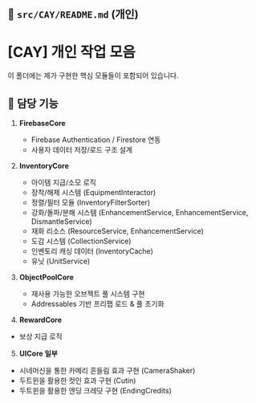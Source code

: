 ## 📄 `src/CAY/README.md` (개인)

# [CAY] 개인 작업 모음
이 폴더에는 제가 구현한 핵심 모듈들이 포함되어 있습니다.

## 📌 담당 기능
1. **FirebaseCore**
   - Firebase Authentication / Firestore 연동
   - 사용자 데이터 저장/로드 구조 설계

2. **InventoryCore**
   - 아이템 지급/소모 로직
   - 장착/해제 시스템 (EquipmentInteractor)
   - 정렬/필터 모듈 (InventoryFilterSorter)
   - 강화/돌파/분해 시스템 (EnhancementService, EnhancementService, DismantleService)
   - 재화 리소스 (ResourceService, EnhancementService)
   - 도감 시스템 (CollectionService)
   - 인벤토리 캐싱 데이터 (InventoryCache)
   - 유닛 (UnitService)

3. **ObjectPoolCore**
   - 재사용 가능한 오브젝트 풀 시스템 구현
   - Addressables 기반 프리팹 로드 & 풀 초기화
  
4. **RewardCore**
  - 보상 지급 로직

5. **UICore 일부**
  - 시네머신을 통한 카메리 흔들림 효과 구현 (CameraShaker)
  - 두트윈을 활용한 컷인 효과 구현 (Cutin)
  - 두트윈을 활용한 엔딩 크레딧 구현 (EndingCredits)
